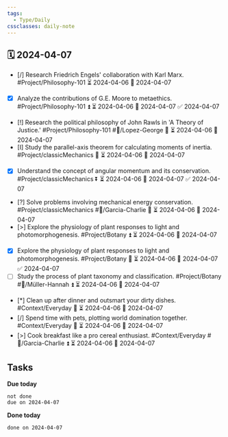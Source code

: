 ```yaml
---
tags:
  - Type/Daily
cssclasses: daily-note
---
```


## 🗓️ 2024-04-07

- [/] Research Friedrich Engels' collaboration with Karl Marx. #Project/Philosophy-101 ⏳ 2024-04-06 📅 2024-04-07
- [x] Analyze the contributions of G.E. Moore to metaethics. #Project/Philosophy-101 ⏫ ⏳ 2024-04-06 📅 2024-04-07 ✅ 2024-04-07
- [!] Research the political philosophy of John Rawls in 'A Theory of Justice.' #Project/Philosophy-101 #👤/Lopez-George 🔼 ⏳ 2024-04-06 📅 2024-04-07
- [I] Study the parallel-axis theorem for calculating moments of inertia. #Project/classicMechanics 🔽 ⏳ 2024-04-06 📅 2024-04-07
- [x] Understand the concept of angular momentum and its conservation. #Project/classicMechanics ⏬ ⏳ 2024-04-06 📅 2024-04-07 ✅ 2024-04-07
- [?] Solve problems involving mechanical energy conservation. #Project/classicMechanics #👤/Garcia-Charlie 🔺 ⏳ 2024-04-06 📅 2024-04-07
- [>] Explore the physiology of plant responses to light and photomorphogenesis. #Project/Botany ⏫ ⏳ 2024-04-06 📅 2024-04-07
- [x] Explore the physiology of plant responses to light and photomorphogenesis. #Project/Botany 🔽 ⏳ 2024-04-06 📅 2024-04-07 ✅ 2024-04-07
- [ ] Study the process of plant taxonomy and classification. #Project/Botany #👤/Müller-Hannah ⏫ ⏳ 2024-04-06 📅 2024-04-07
- [*] Clean up after dinner and outsmart your dirty dishes. #Context/Everyday 🔽 ⏳ 2024-04-06 📅 2024-04-07
- [/] Spend time with pets, plotting world domination together. #Context/Everyday 🔽 ⏳ 2024-04-06 📅 2024-04-07
- [>] Cook breakfast like a pro cereal enthusiast. #Context/Everyday #👤/Garcia-Charlie ⏫ ⏳ 2024-04-06 📅 2024-04-07

## Tasks

**Due today**

```tasks
not done
due on 2024-04-07
```

**Done today**

```tasks
done on 2024-04-07
```
            